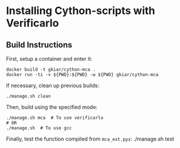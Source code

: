 # Installing Cython-scripts with Verificarlo

## Build Instructions
First, setup a container and enter it:

    docker build -t gkiar/cython-mca .
    docker run -ti -v ${PWD}:${PWD} -w ${PWD} gkiar/cython-mca

If necessary, clean up previous builds:

    ./manage.sh clean

Then, build using the specified mode:

    ./manage.sh mca  # To use verificarlo
    # OR
    ./manage.sh  # To use gcc

Finally, test the function compiled from `mca_ext.pyx`:
    ./manage.sh test <integer>

